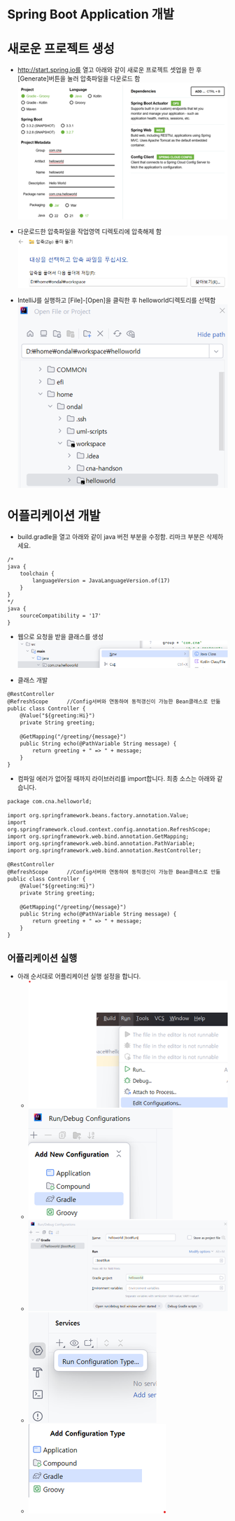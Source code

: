 # Spring Boot Application 개발

# 새로운 프로젝트 생성
- http://start.spring.io를 열고 아래와 같이 새로운 프로젝트 셋업을 한 후 [Generate]버튼을 눌러 압축파일을 다운로드 함
![initialize](./images/create_project.png)

- 다운로드한 압축파일을 작업영역 디렉토리에 압축해제 함
![extract](./images/create_project2.png)

- IntelliJ를 실행하고 [File]-[Open]을 클릭한 후 helloworld디렉토리를 선택함
![open](./images/create_project3.png)

# 어플리케이션 개발
- build.gradle을 열고 아래와 같이 java 버전 부분을 수정함. 리마크 부분은 삭제하세요.  
```
/*
java {
	toolchain {
		languageVersion = JavaLanguageVersion.of(17)
	}
}
*/
java {
	sourceCompatibility = '17'
}
```

- 웹으로 요청을 받을 클래스를 생성
![add class](./images/add_class.png)

- 클래스 개발
```
@RestController
@RefreshScope      //Config서버와 연동하여 동적갱신이 가능한 Bean클래스로 만듦
public class Controller {
    @Value("${greeting:Hi}")
    private String greeting;

    @GetMapping("/greeting/{message}")
    public String echo(@PathVariable String message) {
        return greeting + " => " + message;
    }
}
```

- 컴파일 에러가 없어질 때까지 라이브러리를 import합니다. 최종 소스는 아래와 같습니다. 
```
package com.cna.helloworld;

import org.springframework.beans.factory.annotation.Value;
import org.springframework.cloud.context.config.annotation.RefreshScope;
import org.springframework.web.bind.annotation.GetMapping;
import org.springframework.web.bind.annotation.PathVariable;
import org.springframework.web.bind.annotation.RestController;

@RestController
@RefreshScope      //Config서버와 연동하여 동적갱신이 가능한 Bean클래스로 만듦
public class Controller {
    @Value("${greeting:Hi}")
    private String greeting;

    @GetMapping("/greeting/{message}")
    public String echo(@PathVariable String message) {
        return greeting + " => " + message;
    }
}
```

## 어플리케이션 실행 
- 아래 순서대로 어플리케이션 실행 설정을 합니다.
    - ![setup run1](./images/setup_run1.png)
    - ![setup run1](./images/setup_run2.png)
    - ![setup run1](./images/setup_run3.png)
    - ![setup run1](./images/setup_run4.png)
    - ![setup run1](./images/setup_run5.png)

